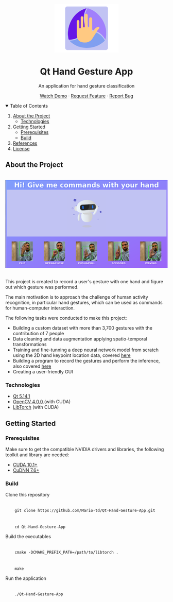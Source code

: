 <div align="center">
    <img src="images/Logo.png" width="200px" height="150px">
</div>
<h1 align="center">Qt Hand Gesture App</h1>
<p align="center">An application for hand gesture classification</p>
<p align="center">
    <a href="">Watch Demo</a>
    ·
<a href="https://github.com/Mario-td/Qt-Hand-Gesture-App/issues">Request Feature</a>
    ·
    <a href="https://github.com/Mario-td/Qt-Hand-Gesture-App/issues">Report Bug</a>
</p>
<details open="open">
    <summary>Table of Contents</summary>
    <ol>
        <li>
            <a href="#about-the-project">About the Project</a>
            <ul>
                <li><a href="#technologies">Technologies</li>
            </ul>
        </li>
        <li>
            <a href="#getting-started">Getting Started</a>
            <ul>
                <li><a href="#prerequisites">Prerequisites</li>
                <li><a href="#build">Build</li>
            </ul>
        </li>
        <li><a href="#references">References</a></li>
        <li><a href="#licence">License</a></li>
    </ol>
</details>

<h2 id="about-the-project">About the Project</h2>

<br>
<div align="center">
    <a href="google.com"><img src="images/Hand Gesture App Screenshot.png" style="width: 75vw"></a>
</div>
<br>
<p>This project is created to record a user's gesture with one hand and figure out which gesture was performed.</p> 
<p>The main motivation is to approach the challenge of human activity recognition, in particular hand gestures, which can be used as commands for human-computer interaction.</p>
<p>The following tasks were conducted to make this project:</p>
<ul>
    <li>Building a custom dataset with more than 3,700 gestures with the contribution of 7 people</li>
    <li>Data cleaning and data augmentation applying spatio-temporal transformations</li>
    <li>Training and fine-tunning a deep neural network model from scratch using the 2D hand keypoint location data, covered <a href="https://github.com/Mario-td/Hand-Gesture-Classification-with-Tensorflow-2.0">here</a></li> 
    <li>Building a program to record the gestures and perform the inference, also covered <a href="https://github.com/Mario-td/Inference-for-Hand-Gesture-Classification">here</a></li>
    <li>Creating a user-friendly GUI </li>
</ul>

<h3 id="technologies">Technologies</h3>

<ul>
    <li><a href="https://www.qt.io/download">Qt 5.14.1</a></li>
    <li><a href="https://github.com/opencv/">OpenCV 4.0.0 </a>(with CUDA)</li> <li><a href="https://pytorch.org/">LibTorch</a> (with CUDA)</li> </ul> <h2 id="getting-started">Getting Started</h2> 
<h3 id="prerequisites">Prerequisites</h3>

<p>Make sure to get the compatible NVIDIA drivers and libraries, the following toolkit and library are needed:</p>

<ul>
    <li><a href="https://developer.nvidia.com/cuda-downloads">CUDA 10.1+</a></li>
    <li><a href="https://developer.nvidia.com/cuDNN">CuDNN 7.6+</a></li> 
</ul>

<h3 id="build">Build</h3>

<p>Clone this repository</p>
<code>
    git clone https://github.com/Mario-td/Qt-Hand-Gesture-App.git
    <br>
    cd Qt-Hand-Gesture-App
</code>
<p>Build the executables</p>
<code>
    cmake -DCMAKE_PREFIX_PATH=/path/to/libtorch .
    <br>
    make
</code>
<p>Run the application</p>
<code>
    ./Qt-Hand-Gesture-App
</code>